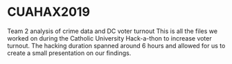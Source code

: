 # CUAHAX2019
Team 2 analysis of crime data and DC voter turnout
This is all the files we worked on during the Catholic University Hack-a-thon to increase voter turnout. The hacking duration spanned around 6 hours and allowed for us to create a small presentation on our findings.
